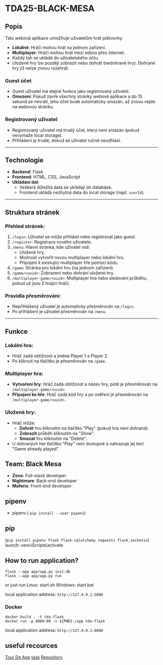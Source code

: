 # TDA25-BLACK-MESA

## Popis
Tato webová aplikace umožňuje uživatelům hrát piškvorky:
- **Lokálně**: Hráči mohou hrát na jednom zařízení.
- **Multiplayer**: Hráči mohou hrát mezi sebou přes internet.
- Každý tah se ukládá do uživatelského účtu.
- Uložené hry lze později zobrazit nebo dohrát (nedohrané hry). Dohrané hry již nelze znovu rozehrát.

### Guest účet
- Guest uživatel má stejné funkce jako registrovaný uživatel.
- **Omezení**: Pokud zavře všechny stránky webové aplikace a do 15 sekund se nevrátí, jeho účet bude automaticky smazán, až znovu vejde na webovou stránku.

### Registrovaný uživatel
- Registrovaný uživatel má trvalý účet, který není smazán (pokud nevymaže local storage).
- Přihlášení je trvalé, dokud se uživatel ručně neodhlásí.

---

## Technologie
- **Backend**: Flask
- **Frontend**: HTML, CSS, JavaScript
- **Ukládání dat**:
  - Veškerá důležitá data se ukládají do databáze.
  - Frontend ukládá nezbytná data do local storage (např. `userId`).

---

## Struktura stránek

### Přehled stránek:
1. `/login`: Uživatel se může přihlásit nebo registrovat jako guest.
2. `/register`: Registrace nového uživatele.
3. `/menu`: Hlavní stránka, kde uživatel vidí:
   - Uložené hry.
   - Možnost vytvořit novou multiplayer nebo lokální hru.
   - Připojení k existující multiplayer hře pomocí kódu.
4. `/game`: Stránka pro lokální hru (na jednom zařízení).
5. `/game/<uuid>`: Zobrazení nebo dohrání uložené hry.
6. `/multiplayer-game/<uuid>`: Multiplayer hra nebo sledování průběhu, pokud už jsou 2 hrající hráči.

### Pravidla přesměrování:
- Nepřihlášený uživatel je automaticky přesměrován na `/login`.
- Po přihlášení je uživatel přesměrován na `/menu`.

---

## Funkce

### Lokální hra:
- Hráč zadá obtížnost a jména Player 1 a Player 2.
- Po kliknutí na tlačítko je přesměrován na `/game`.

### Multiplayer hra:
- **Vytvoření hry**: Hráč zadá obtížnost a název hry, poté je přesměrován na `/multiplayer-game/<uuid>`.
- **Připojení ke hře**: Hráč zadá kód hry a po ověření je přesměrován na `/multiplayer-game/<uuid>`.

### Uložené hry:
- Hráč může:
  - **Dohrát** hru kliknutím na tlačítko "Play" (pokud hra není dohraná).
  - **Zobrazit** průběh kliknutím na "Show".
  - **Smazat** hru kliknutím na "Delete".
- U dohraných her tlačítko "Play" není dostupné a nahrazuje jej text "Game already played".

## Team: Black Mesa
- **Zeno**: Full-stack developer
- **Nightmare**: Back-end developer
- **Maferix**: Front-end developer

## pipenv
- pipenv ( `pip install --user pipenv`)

## pip
(`pip install pipenv flask flask-sqlalchemy requests flask_socketio`)
launch: venv\Scripts\activate

## How to run application?

```
flask --app app/app.py init-db
flask --app app/app.py run
```
or just run
Linux: start.sh
Windows: start.bat

local application address: `http://127.0.0.1:5000`

### Docker

```
docker build . -t tda-flask
docker run -p 8080:80 -v ${PWD}:/app tda-flask
```

local application address: `http://127.0.0.1:8080`

## useful recources
[Tour De App](https://tourde.app/)
[task](https://tourde.app/zadani)
[Repository](https://github.com/NightmarePog/TdA25-Black-Mesa)

